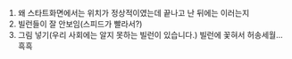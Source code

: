 1. 왜 스타트화면에서는 위치가 정상적이였는데 끝나고 난 뒤에는 이러는지
2. 빌런들이 잘 안보임(스피드가 빨라서?)
3. 그림 넣기(우리 사회에는 알지 못하는 빌런이 있습니다.)
빌런에 꽃혀서 허송세월...흑흑


